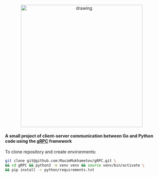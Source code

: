 <p align="center">
<img src="https://encrypted-tbn0.gstatic.com/images?q=tbn%3AANd9GcSrKJpP7aFWyCoQGBmfuBHSLCtukAPGsHAlfw&usqp=CAU" alt="drawing" width="400"/>
</p>

#### A small project of client-server communication between Go and Python code using the [gRPC](https://grpc.io/ "A high-performance, open source universal RPC framework") framework 

To clone repository and create environments:
```bash
git clone git@github.com:MaximMukhametov/gRPC.git \
&& cd gRPC && python3 -m venv venv && source venv/bin/activate \
&& pip install -r python/requirements.txt
```